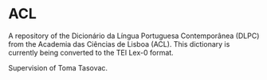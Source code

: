 # ACL

A repository of the Dicionário da Língua Portuguesa Contemporânea (DLPC) from the Academia das Ciências de Lisboa (ACL).
This dictionary is currently being converted to the TEI Lex-0 format.

Supervision of Toma Tasovac.
